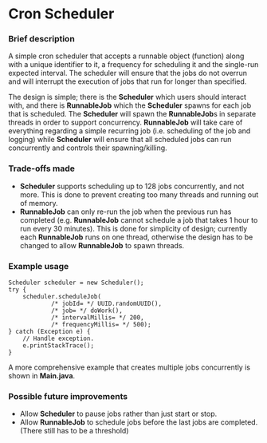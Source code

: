 # Cron Scheduler
### Brief description
A simple cron scheduler that accepts a runnable object (function) along with a unique identifier to it, a frequency for
scheduling it and the single-run expected interval. The scheduler will ensure that the jobs do not overrun and will
interrupt the execution of jobs that run for longer than specified.

The design is simple; there is the **Scheduler** which users should interact with, and there is **RunnableJob** 
which the **Scheduler** spawns for each job that is scheduled. The **Scheduler** will spawn the **RunnableJob**s in
separate threads in order to support concurrency. **RunnableJob** will take care of everything regarding a simple
recurring job (i.e. scheduling of the job and logging) while **Scheduler** will ensure that all scheduled jobs can
run concurrently and controls their spawning/killing.

### Trade-offs made
- **Scheduler** supports scheduling up to 128 jobs concurrently, and not more. This is done to prevent creating too
many threads and running out of memory.
- **RunnableJob** can only re-run the job when the previous run has completed (e.g. **RunnableJob** cannot schedule
a job that takes 1 hour to run every 30 minutes). This is done for simplicity of design; currently each 
**RunnableJob** runs on one thread, otherwise the design has to be changed to allow **RunnableJob** to spawn threads.

### Example usage
```
Scheduler scheduler = new Scheduler();
try {
    scheduler.scheduleJob(
            /* jobId= */ UUID.randomUUID(),
            /* job= */ doWork(),
            /* intervalMillis= */ 200,
            /* frequencyMillis= */ 500);
} catch (Exception e) {
    // Handle exception.
    e.printStackTrace();
}
```
A more comprehensive example that creates multiple jobs concurrently is shown in **Main.java**.

### Possible future improvements
- Allow **Scheduler** to pause jobs rather than just start or stop.
- Allow **RunnableJob** to schedule jobs before the last jobs are completed. (There still has to be a threshold)